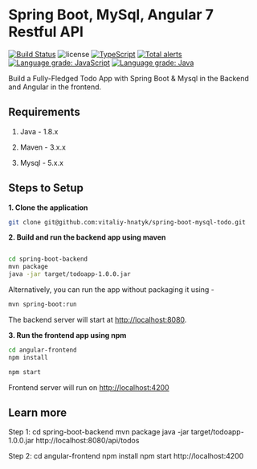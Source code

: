 
# Spring Boot, MySql, Angular 7 Restful API

[![Build Status](https://travis-ci.org/vitaliy-hnatyk/spring-boot-mysql-todo.svg?branch=master)](https://travis-ci.org/vitaliy-hnatyk/spring-boot-mysql-todo)
![license](https://img.shields.io/github/license/vitaliy-hnatyk/spring-boot-mysql-todo.svg)
[![TypeScript](https://badges.frapsoft.com/typescript/version/typescript-v19.svg?v=101)](https://github.com/ellerbrock/typescript-badges/)
[![Total alerts](https://img.shields.io/lgtm/alerts/g/vitaliy-hnatyk/spring-boot-mysql-todo.svg?logo=lgtm&logoWidth=18)](https://lgtm.com/projects/g/vitaliy-hnatyk/spring-boot-mysql-todo/alerts/)
[![Language grade: JavaScript](https://img.shields.io/lgtm/grade/javascript/g/vitaliy-hnatyk/spring-boot-mysql-todo.svg?logo=lgtm&logoWidth=18)](https://lgtm.com/projects/g/vitaliy-hnatyk/spring-boot-mysql-todo/context:javascript)
[![Language grade: Java](https://img.shields.io/lgtm/grade/java/g/vitaliy-hnatyk/spring-boot-mysql-todo.svg?logo=lgtm&logoWidth=18)](https://lgtm.com/projects/g/vitaliy-hnatyk/spring-boot-mysql-todo/context:java)

Build a Fully-Fledged Todo App with Spring Boot & Mysql in the Backend and Angular in the frontend.

## Requirements

1. Java - 1.8.x

2. Maven - 3.x.x

3. Mysql - 5.x.x

## Steps to Setup

**1. Clone the application**

```bash
git clone git@github.com:vitaliy-hnatyk/spring-boot-mysql-todo.git
```

**2. Build and run the backend app using maven**

```bash

cd spring-boot-backend
mvn package
java -jar target/todoapp-1.0.0.jar
```

Alternatively, you can run the app without packaging it using -

```bash
mvn spring-boot:run
```

The backend server will start at <http://localhost:8080>.

**3. Run the frontend app using npm**

```bash
cd angular-frontend
npm install
```

```bash
npm start
```

Frontend server will run on <http://localhost:4200>

## Learn more

Step 1: 
cd spring-boot-backend
mvn package
java -jar target/todoapp-1.0.0.jar
http://localhost:8080/api/todos

Step 2:
cd angular-frontend
npm install
npm start
http://localhost:4200

